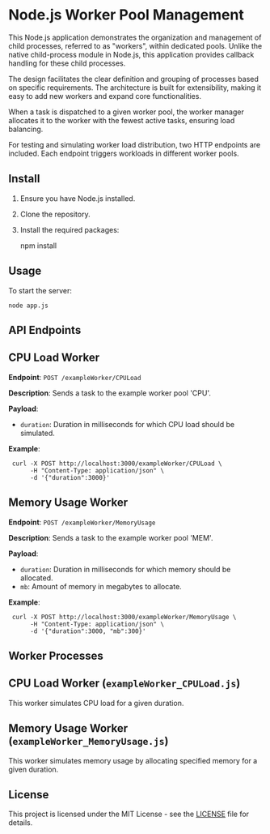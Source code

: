 # Node.js Worker Pool Management

This Node.js application demonstrates the organization and management of child processes, referred to as "workers", within dedicated pools. 
Unlike the native child-process module in Node.js, this application provides callback handling for these child processes.

The design facilitates the clear definition and grouping of processes based on specific requirements. 
The architecture is built for extensibility, making it easy to add new workers and expand core functionalities.

When a task is dispatched to a given worker pool, the worker manager allocates it to the worker with the fewest active tasks, ensuring load balancing.

For testing and simulating worker load distribution, two HTTP endpoints are included. 
Each endpoint triggers workloads in different worker pools.


Install
-------

1. Ensure you have Node.js installed.
2. Clone the repository.
3. Install the required packages:

	npm install

Usage
-----

To start the server:

	node app.js


API Endpoints
------------------

CPU Load Worker
----

**Endpoint**: `POST /exampleWorker/CPULoad`

**Description**: Sends a task to the example worker pool 'CPU'.

**Payload**: 
- `duration`: Duration in milliseconds for which CPU load should be simulated.

**Example**:

     curl -X POST http://localhost:3000/exampleWorker/CPULoad \
          -H "Content-Type: application/json" \
          -d '{"duration":3000}'

Memory Usage Worker
----

**Endpoint**: `POST /exampleWorker/MemoryUsage`

**Description**: Sends a task to the example worker pool 'MEM'.

**Payload**: 
- `duration`: Duration in milliseconds for which memory should be allocated.
- `mb`: Amount of memory in megabytes to allocate.

**Example**:

     curl -X POST http://localhost:3000/exampleWorker/MemoryUsage \
          -H "Content-Type: application/json" \
          -d '{"duration":3000, "mb":300}'

Worker Processes
------------------

CPU Load Worker (`exampleWorker_CPULoad.js`)
----
This worker simulates CPU load for a given duration.

Memory Usage Worker (`exampleWorker_MemoryUsage.js`)
----

This worker simulates memory usage by allocating specified memory for a given duration.





License
------------------
This project is licensed under the MIT License - see the [LICENSE](LICENSE) file for details.